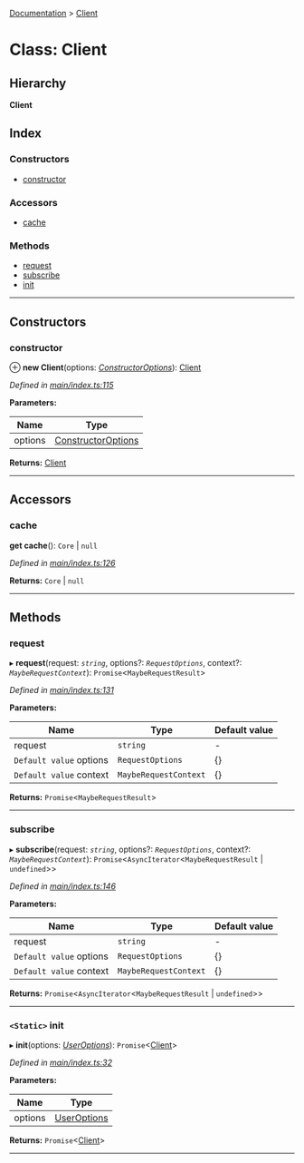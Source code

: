 [Documentation](../README.md) > [Client](../classes/client.md)

# Class: Client

## Hierarchy

**Client**

## Index

### Constructors

* [constructor](client.md#constructor)

### Accessors

* [cache](client.md#cache)

### Methods

* [request](client.md#request)
* [subscribe](client.md#subscribe)
* [init](client.md#init)

---

## Constructors

<a id="constructor"></a>

###  constructor

⊕ **new Client**(options: *[ConstructorOptions](../interfaces/constructoroptions.md)*): [Client](client.md)

*Defined in [main/index.ts:115](https://github.com/bad-batch/handl/blob/20503ed/packages/client/src/main/index.ts#L115)*

**Parameters:**

| Name | Type |
| ------ | ------ |
| options | [ConstructorOptions](../interfaces/constructoroptions.md) |

**Returns:** [Client](client.md)

___

## Accessors

<a id="cache"></a>

###  cache

**get cache**(): `Core` \| `null`

*Defined in [main/index.ts:126](https://github.com/bad-batch/handl/blob/20503ed/packages/client/src/main/index.ts#L126)*

**Returns:** `Core` \| `null`

___

## Methods

<a id="request"></a>

###  request

▸ **request**(request: *`string`*, options?: *`RequestOptions`*, context?: *`MaybeRequestContext`*): `Promise`<`MaybeRequestResult`>

*Defined in [main/index.ts:131](https://github.com/bad-batch/handl/blob/20503ed/packages/client/src/main/index.ts#L131)*

**Parameters:**

| Name | Type | Default value |
| ------ | ------ | ------ |
| request | `string` | - |
| `Default value` options | `RequestOptions` |  {} |
| `Default value` context | `MaybeRequestContext` |  {} |

**Returns:** `Promise`<`MaybeRequestResult`>

___
<a id="subscribe"></a>

###  subscribe

▸ **subscribe**(request: *`string`*, options?: *`RequestOptions`*, context?: *`MaybeRequestContext`*): `Promise`<`AsyncIterator`<`MaybeRequestResult` \| `undefined`>>

*Defined in [main/index.ts:146](https://github.com/bad-batch/handl/blob/20503ed/packages/client/src/main/index.ts#L146)*

**Parameters:**

| Name | Type | Default value |
| ------ | ------ | ------ |
| request | `string` | - |
| `Default value` options | `RequestOptions` |  {} |
| `Default value` context | `MaybeRequestContext` |  {} |

**Returns:** `Promise`<`AsyncIterator`<`MaybeRequestResult` \| `undefined`>>

___
<a id="init"></a>

### `<Static>` init

▸ **init**(options: *[UserOptions](../interfaces/useroptions.md)*): `Promise`<[Client](client.md)>

*Defined in [main/index.ts:32](https://github.com/bad-batch/handl/blob/20503ed/packages/client/src/main/index.ts#L32)*

**Parameters:**

| Name | Type |
| ------ | ------ |
| options | [UserOptions](../interfaces/useroptions.md) |

**Returns:** `Promise`<[Client](client.md)>

___

